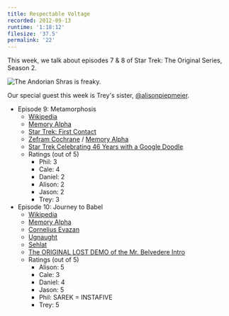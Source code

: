 ```yaml
---
title: Respectable Voltage
recorded: 2012-09-13
runtime: '1:18:12'
filesize: '37.5'
permalink: '22'
---
```


This week, we talk about episodes 7 & 8 of Star Trek: The Original Series, Season 2.

![The Andorian Shras is freaky.](http://jawgrind.s3.amazonaws.com/Jawgrind-Episode-22.jpg)

Our special guest this week is Trey's sister, [@alisonpiepmeier](https://twitter.com/alisonpiepmeier).

- Episode 9: Metamorphosis
    - [Wikipedia](http://en.wikipedia.org/wiki/Metamorphosis_(Star_Trek:_The_Original_Series))
    - [Memory Alpha](http://en.memory-alpha.org/wiki/Metamorphosis_(episode))
    - [Star Trek: First Contact](http://en.wikipedia.org/wiki/Star_Trek:_First_Contact)
    - [Zefram Cochrane](http://en.wikipedia.org/wiki/Zefram_Cochrane) / [Memory Alpha](http://en.memory-alpha.org/wiki/Zefram_Cochrane)
    - [Star Trek Celebrating 46 Years with a Google Doodle](http://www.startrek.com/article/celebrating-46-years-with-a-google-doodle)
    - Ratings (out of 5)
        - Phil: 3
        - Cale: 4
        - Daniel: 2
        - Alison: 2
        - Jason: 2
        - Trey: 3
- Episode 10: Journey to Babel
    - [Wikipedia](http://en.wikipedia.org/wiki/Journey_to_Babel)
    - <a href="http://en.memory-alpha.org/wiki/Journey_to_Babel_(episode)">Memory Alpha</a>
    - [Cornelius Evazan](http://starwars.wikia.com/wiki/Cornelius_Evazan)
    - [Ugnaught](http://starwars.wikia.com/wiki/Ugnaught)
    - [Sehlat](http://en.memory-alpha.org/wiki/Sehlat)
    - [The ORIGINAL LOST DEMO of the Mr. Belvedere Intro](https://vimeo.com/37140054)
    - Ratings (out of 5)
        - Alison: 5
        - Cale: 3
        - Daniel: 4
        - Jason: 5
        - Phil: SAREK = INSTAFIVE
        - Trey: 5
